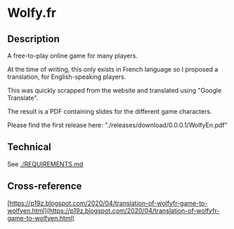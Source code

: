 # Wolfy.fr

## Description

A free-to-play online game for many players.

At the time of writing, this only exists in French language so I proposed a translation, for English-speaking players.

This was quickly scrapped from the website and translated using "Google Translate".

The result is a PDF containing slides for the different game characters.

Please find the first release here: "./releases/download/0.0.0.1/WolfyEn.pdf"

## Technical

See [./REQUIREMENTS.md](./REQUIREMENTS.md)

## Cross-reference

[https://p19z.blogspot.com/2020/04/translation-of-wolfyfr-game-to-wolfyen.html](https://p19z.blogspot.com/2020/04/translation-of-wolfyfr-game-to-wolfyen.html)

